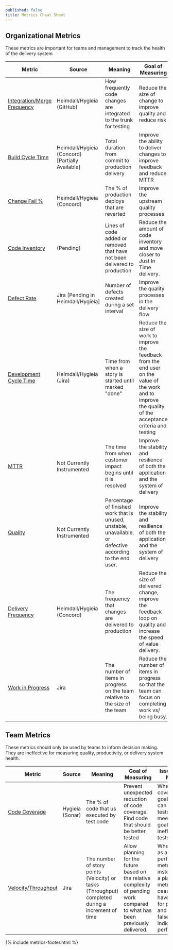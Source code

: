 ```yaml
---
published: false
title: Metrics Cheat Sheet
---
```


## Organizational Metrics

These metrics are important for teams and management to track the health of the delivery system

| Metric                                                      | Source                                           | Meaning                                                                                                    | Goal of Measuring                                                                                                                                            | Guardrail Metrics                               |
| ----------------------------------------------------------- | ------------------------------------------------ | ---------------------------------------------------------------------------------------------------------- | ------------------------------------------------------------------------------------------------------------------------------------------------------------ | ----------------------------------------------- |
| [Integration/Merge Frequency](./integration-frequency.html) | Heimdall/Hygieia (GitHub)                        | How frequently code changes are integrated to the trunk for testing                                        | Reduce the size of change to improve quality and reduce risk                                                                                                 | Defect Rates should not increase                |
| [Build Cycle Time](./build-duration.html)                   | Heimdall/Hygieia (Concord) [Partially Available] | Total duration from commit to production delivery                                                          | Improve the ability to deliver changes to improve feedback and reduce MTTR                                                                                   | Defect Rates should not increase                |
| [Change Fail %](./change-fail-rate.html)                    | Heimdall/Hygieia (Concord)                       | The % of production deploys that are reverted                                                              | Improve the upstream quality processes                                                                                                                       | Development Cycle Time should not increase      |
| [Code Inventory](./code-inventory.html)                     | (Pending)                                        | Lines of code added or removed that have not been delivered to production                                  | Reduce the amount of code inventory and move closer to Just In Time delivery.                                                                                | Change Fail % & Defect Rate should not increase |
| [Defect Rate](./defect-rate.html)                           | Jira [Pending in Heimdall/Hygieia]               | Number of defects created during a set interval                                                            | Improve the quality processes in the delivery flow                                                                                                           | Delivery Frequency should not reduce            |
| [Development Cycle Time](./development-cycle-time.html)     | Heimdall/Hygieia (Jira)                          | Time from when a story is started until marked "done"                                                      | Reduce the size of work to improve the feedback from the end user on the value of the work and to improve the quality of the acceptance criteria and testing | Defect Rate should not increase                 |
| [MTTR](./mean-time-to-repair.html)                          | Not Currently Instrumented                       | The time from when customer impact begins until it is resolved                                             | Improve the stability and resilience of both the application and the system of delivery                                                                      | Quality should not decrease                     |
| [Quality](./quality.html)                                   | Not Currently Instrumented                       | Percentage of finished work that is unused, unstable, unavailable, or defective according to the end user. | Improve the stability and resilience of both the application and the system of delivery                                                                      | Delivery Frequency should not degrade           |
| [Delivery Frequency](./release-frequency.html)              | Heimdall/Hygieia (Concord)                       | The frequency that changes are delivered to production                                                     | Reduce the size of delivered change, improve the feedback loop on quality and increase the speed of value delivery.                                          | Defect Rates should not degrade                 |
| [Work in Progress](./work-in-progress.html)                 | Jira                                             | The number of items in progress on the team relative to the size of the team                               | Reduce the number of items in progress so that the team can focus on completing work vs/ being busy.                                                         | Delivery frequency should not degrade           |

## Team Metrics

These metrics should only be used by teams to inform decision making. They are ineffective for measuring quality, productivity, or
delivery system health.

| Metric                                 | Source          | Meaning                                                                                          | Goal of Measuring                                                                                                              | Issues with Metric                                                                                                                                  |
| -------------------------------------- | --------------- | ------------------------------------------------------------------------------------------------ | ------------------------------------------------------------------------------------------------------------------------------ | --------------------------------------------------------------------------------------------------------------------------------------------------- |
| [Code Coverage](./code-coverage.html)  | Hygieia (Sonar) | The % of code that us executed by test code                                                      | Prevent unexpected reduction of code coverage. Find code that should be better tested                                          | When coverage goals are set, can generate tests that meet the goals but are ineffective as tests.                                                   |
| [Velocity/Throughput](./velocity.html) | Jira            | The number of story points (Velocity) or tasks (Throughput) completed during a increment of time | Allow planning for the future based on the relative complexity of pending work compared to what has been previously delivered. | When used as a performance metric instead of as a planning metric, it ceases to have value for planning and give a false indication of performance. |

{% include metrics-footer.html %}
